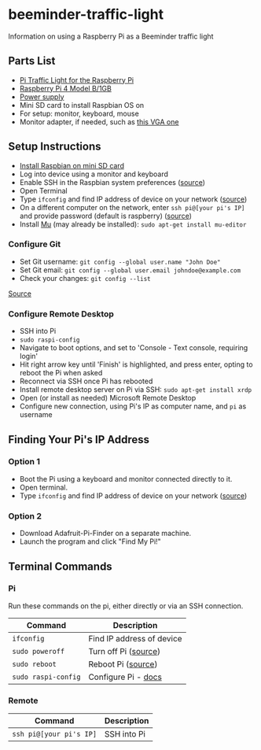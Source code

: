 # beeminder-traffic-light
Information on using a Raspberry Pi as a Beeminder traffic light

## Parts List

- [Pi Traffic Light for the Raspberry Pi](https://www.amazon.com/Pi-Traffic-Light-Raspberry/dp/B00P8VFA42/ref=semantic_sims_1/130-6975241-4392340?_encoding=UTF8&pd_rd_i=B00P8VFA42&pd_rd_r=7283f3a1-82c3-44b2-af30-152f2976ce75&pd_rd_w=HQYPc&pd_rd_wg=hxvNO&pf_rd_p=b42baf07-5cc2-47ee-8f0b-ef2828d2c700&pf_rd_r=H8MJ6F4P9SE2CQ713HM0&psc=1&refRID=H8MJ6F4P9SE2CQ713HM0)
- [Raspberry Pi 4 Model B/1GB](https://www.pishop.us/product/raspberry-pi-4-model-b-1gb/?src=raspberrypi)
- [Power supply](https://www.amazon.com/CanaKit-Raspberry-Power-Supply-USB-C/dp/B07TYQRXTK/ref=sr_1_2?keywords=canakit+pi+4+power&qid=1568845040&sr=8-2)
- Mini SD card to install Raspbian OS on
- For setup: monitor, keyboard, mouse
- Monitor adapter, if needed, such as [this VGA one](https://www.amazon.com/dp/B07QFVK1T6/ref=pe_825000_114665720_TE_item?pldnSite=1)

## Setup Instructions

- [Install Raspbian on mini SD card](https://www.raspberrypi.org/documentation/installation/installing-images/)
- Log into device using a monitor and keyboard
- Enable SSH in the Raspbian system preferences ([source](https://itsfoss.com/ssh-into-raspberry/))
- Open Terminal
- Type `ifconfig` and find IP address of device on your network ([source](https://itsfoss.com/ssh-into-raspberry/))
- On a different computer on the network, enter `ssh pi@[your pi's IP]` and provide password (default is raspberry) ([source](https://itsfoss.com/ssh-into-raspberry/))
- Install [Mu](https://codewith.mu/) (may already be installed): `sudo apt-get install mu-editor`

### Configure Git

- Set Git username: `git config --global user.name "John Doe"`
- Set Git email: `git config --global user.email johndoe@example.com`
- Check your changes: `git config --list`

[Source](https://git-scm.com/book/en/v2/Getting-Started-First-Time-Git-Setup)

### Configure Remote Desktop

- SSH into Pi
- `sudo raspi-config`
- Navigate to boot options, and set to 'Console - Text console, requiring login'
- Hit right arrow key until 'Finish' is highlighted, and press enter, opting to reboot the Pi when asked
- Reconnect via SSH once Pi has rebooted
- Install remote desktop server on Pi via SSH: `sudo apt-get install xrdp`
- Open (or install as needed) Microsoft Remote Desktop
- Configure new connection, using Pi's IP as computer name, and `pi` as username

## Finding Your Pi's IP Address

### Option 1

- Boot the Pi using a keyboard and monitor connected directly to it.
- Open terminal.
- Type `ifconfig` and find IP address of device on your network ([source](https://itsfoss.com/ssh-into-raspberry/))

### Option 2

- Download Adafruit-Pi-Finder on a separate machine.
- Launch the program and click "Find My Pi!"

## Terminal Commands

### Pi

Run these commands on the pi, either directly or via an SSH connection.

Command             | Description
--------------------|---------------
`ifconfig`          | Find IP address of device
`sudo poweroff`     | Turn off Pi ([source](https://askubuntu.com/questions/187071/how-do-i-shut-down-or-reboot-from-a-terminal))
`sudo reboot`       | Reboot Pi ([source](https://askubuntu.com/questions/187071/how-do-i-shut-down-or-reboot-from-a-terminal))
`sudo raspi-config` | Configure Pi - [docs](https://www.raspberrypi.org/documentation/configuration/raspi-config.md)

### Remote

Command                 | Description
------------------------|---------------
`ssh pi@[your pi's IP]` | SSH into Pi
